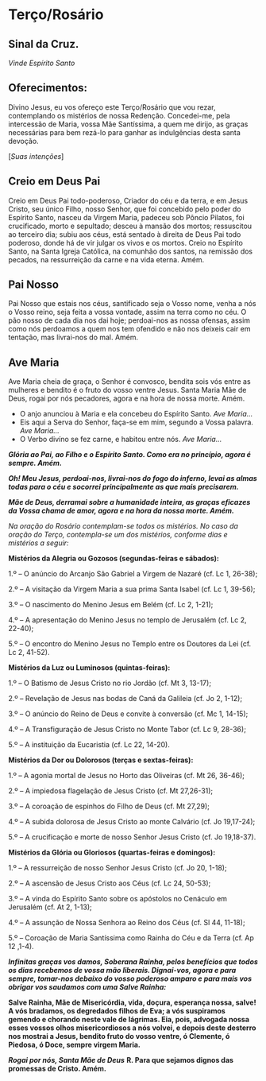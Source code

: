 # Terço/Rosário

## Sinal da Cruz.

_Vinde Espírito Santo_

## Oferecimentos:

Divino Jesus, eu vos ofereço este Terço/Rosário que vou rezar, contemplando os mistérios de nossa Redenção. Concedei-me, pela intercessão de Maria, vossa Mãe Santíssima, a quem me dirijo, as graças necessárias para bem rezá-lo para ganhar as indulgências desta santa devoção.

[_Suas intenções_]

## Creio em Deus Pai

Creio em Deus Pai todo-poderoso, Criador do céu e da terra, e em Jesus Cristo, seu único Filho, nosso Senhor, que foi concebido pelo poder do Espírito Santo, nasceu da Virgem Maria, padeceu sob Pôncio Pilatos, foi crucificado, morto e sepultado; desceu à mansão dos mortos; ressuscitou ao terceiro dia; subiu aos céus, está sentado à direita de Deus Pai todo poderoso, donde há de vir julgar os vivos e os mortos. Creio no Espírito Santo, na Santa Igreja Católica, na comunhão dos santos, na remissão dos pecados, na ressurreição da carne e na vida eterna. Amém.

## Pai Nosso

Pai Nosso que estais nos céus, santificado seja o Vosso nome, venha a nós o Vosso reino, seja feita a vossa vontade, assim na terra como no céu. O pão nosso de cada dia nos dai hoje; perdoai-nos as nossa ofensas, assim como nós perdoamos a quem nos tem ofendido e não nos deixeis cair em tentação, mas livrai-nos do mal. Amém.

## Ave Maria

Ave Maria cheia de graça, o Senhor é convosco, bendita sois vós entre as mulheres e bendito é o fruto do vosso ventre Jesus. Santa Maria Mãe de Deus, rogai por nós pecadores, agora e na hora de nossa morte. Amém.

- O anjo anunciou à Maria e ela concebeu do Espírito Santo.
  _Ave Maria..._
- Eis aqui a Serva do Senhor, faça-se em mim, segundo a Vossa palavra.
  _Ave Maria..._
- O Verbo divíno se fez carne, e habitou entre nós.
  _Ave Maria..._

**_Glória ao Pai, ao Filho e o Espírito Santo. Como era no princípio, agora é sempre. Amém._**

**_Oh! Meu Jesus, perdoai-nos, livrai-nos do fogo do inferno, levai as almas todas para o céu e socorrei principalmente as que mais precisarem._**

**_Mãe de Deus, derramai sobre a humanidade inteira, as graças eficazes da Vossa chama de amor, agora e na hora da nossa morte. Amém._**

_Na oração do Rosário contemplam-se todos os mistérios. No caso da oração do Terço, contempla-se um dos mistérios, conforme dias e mistérios a seguir:_

**Mistérios da Alegria ou Gozosos (segundas-feiras e sábados):**

1.º – O anúncio do Arcanjo São Gabriel a Virgem de Nazaré (cf. Lc 1, 26-38);

2.º – A visitação da Virgem Maria a sua prima Santa Isabel (cf. Lc 1, 39-56);

3.º – O nascimento do Menino Jesus em Belém (cf. Lc 2, 1-21);

4.º – A apresentação do Menino Jesus no templo de Jerusalém (cf. Lc 2, 22-40);

5.º – O encontro do Menino Jesus no Templo entre os Doutores da Lei (cf. Lc 2, 41-52).

**Mistérios da Luz ou Luminosos (quintas-feiras):**

1.º – O Batismo de Jesus Cristo no rio Jordão (cf. Mt 3, 13-17);

2.º – Revelação de Jesus nas bodas de Caná da Galileia (cf. Jo 2, 1-12);

3.º – O anúncio do Reino de Deus e convite à conversão (cf. Mc 1, 14-15);

4.º – A Transfiguração de Jesus Cristo no Monte Tabor (cf. Lc 9, 28-36);

5.º – A instituição da Eucaristia (cf. Lc 22, 14-20).

**Mistérios da Dor ou Dolorosos (terças e sextas-feiras):**

1.º – A agonia mortal de Jesus no Horto das Oliveiras (cf. Mt 26, 36-46);

2.º – A impiedosa flagelação de Jesus Cristo (cf. Mt 27,26-31);

3.º – A coroação de espinhos do Filho de Deus (cf. Mt 27,29);

4.º – A subida dolorosa de Jesus Cristo ao monte Calvário (cf. Jo 19,17-24);

5.º – A crucificação e morte de nosso Senhor Jesus Cristo (cf. Jo 19,18-37).

**Mistérios da Glória ou Gloriosos (quartas-feiras e domingos):**

1.º – A ressurreição de nosso Senhor Jesus Cristo (cf. Jo 20, 1-18);

2.º – A ascensão de Jesus Cristo aos Céus (cf. Lc 24, 50-53);

3.º – A vinda do Espírito Santo sobre os apóstolos no Cenáculo em Jerusalém (cf. At 2, 1-13);

4.º – A assunção de Nossa Senhora ao Reino dos Céus (cf. Sl 44, 11-18);

5.º – Coroação de Maria Santíssima como Rainha do Céu e da Terra (cf. Ap 12 ,1-4).

**_Infinitas graças vos damos, Soberana Rainha, pelos benefícios que todos os dias recebemos de vossa mão liberais. Dignai-vos, agora e para sempre, tomar-nos debaixo do vosso poderoso amparo e para mais vos obrigar vos saudamos com uma Salve Rainha:_**

**Salve Rainha, Mãe de Misericórdia, vida, doçura, esperança nossa, salve! A vós bradamos, os degredados filhos de Eva; a vós suspiramos gemendo e chorando neste vale de lágrimas. Eia, pois, advogada nossa esses vossos olhos misericordiosos a nós volvei, e depois deste desterro nos mostrai a Jesus, bendito fruto do vosso ventre, ó Clemente, ó Piedosa, ó Doce, sempre virgem Maria.**

**_Rogai por nós, Santa Mãe de Deus_**
**R. Para que sejamos dignos das promessas de Cristo. Amém.**
